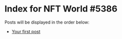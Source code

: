 # Index for NFT World #5386
Posts will be displayed in the order below:

- [Your first post](./001-first.md)

